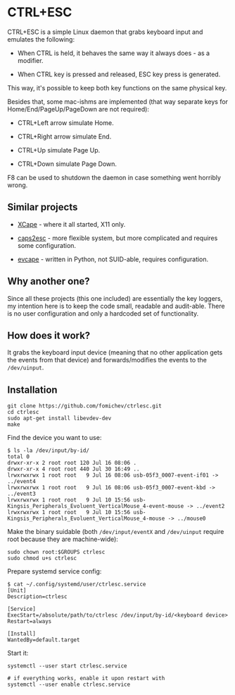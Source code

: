 # CTRL+ESC

CTRL+ESC is a simple Linux daemon that grabs keyboard input and emulates the following:

* When CTRL is held, it behaves the same way it always does - as a modifier.

* When CTRL key is pressed and released, ESC key press is generated.

This way, it's possible to keep both key functions on the same physical key.

Besides that, some mac-ishms are implemented (that way separate keys for
Home/End/PageUp/PageDown are not required):

* CTRL+Left arrow simulate Home.

* CTRL+Right arrow simulate End.

* CTRL+Up simulate Page Up.

* CTRL+Down simulate Page Down.

F8 can be used to shutdown the daemon in case something went horribly wrong.

## Similar projects

* [XCape](https://github.com/alols/xcape) - where it all started, X11 only.

* [caps2esc](https://gitlab.com/interception/linux/plugins/caps2esc) - more flexible system, but more complicated and requires some configuration.

* [evcape](https://github.com/wbolster/evcape) - written in Python, not SUID-able, requires configuration.

## Why another one?

Since all these projects (this one included) are essentially the key loggers,
my intention here is to keep the code small, readable and audit-able.
There is no user configuration and only a hardcoded set of functionality.

## How does it work?

It grabs the keyboard input device (meaning that no other application gets
the events from that device) and forwards/modifies the events to the
`/dev/uinput`.

## Installation

```
git clone https://github.com/fomichev/ctrlesc.git
cd ctrlesc
sudo apt-get install libevdev-dev
make
```

Find the device you want to use:

```
$ ls -la /dev/input/by-id/
total 0
drwxr-xr-x 2 root root 120 Jul 16 08:06 .
drwxr-xr-x 4 root root 440 Jul 30 16:49 ..
lrwxrwxrwx 1 root root   9 Jul 16 08:06 usb-05f3_0007-event-if01 -> ../event4
lrwxrwxrwx 1 root root   9 Jul 16 08:06 usb-05f3_0007-event-kbd -> ../event3
lrwxrwxrwx 1 root root   9 Jul 10 15:56 usb-Kingsis_Peripherals_Evoluent_VerticalMouse_4-event-mouse -> ../event2
lrwxrwxrwx 1 root root   9 Jul 10 15:56 usb-Kingsis_Peripherals_Evoluent_VerticalMouse_4-mouse -> ../mouse0
```

Make the binary suidable (both `/dev/input/eventX` and `/dev/uinput` require
root because they are machine-wide):

```
sudo chown root:$GROUPS ctrlesc
sudo chmod u+s ctrlesc
```

Prepare systemd service config:

```
$ cat ~/.config/systemd/user/ctrlesc.service
[Unit]
Description=ctrlesc

[Service]
ExecStart=/absolute/path/to/ctrlesc /dev/input/by-id/<keyboard device>
Restart=always

[Install]
WantedBy=default.target
```

Start it:

```
systemctl --user start ctrlesc.service

# if everything works, enable it upon restart with
systemctl --user enable ctrlesc.service
```
